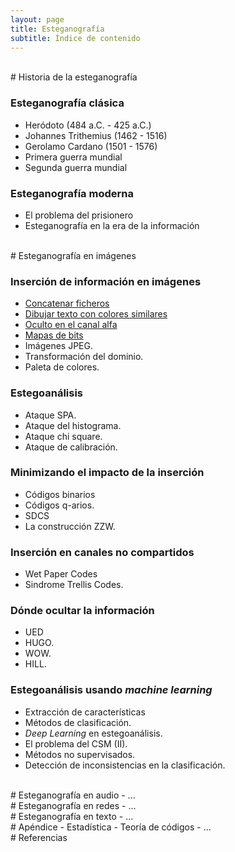 ```yaml
---
layout: page
title: Esteganografía
subtitle: Índice de contenido
---
```






<br/>
# Historia de la esteganografía

### Esteganografía clásica
- Heródoto (484 a.C. - 425 a.C.)
- Johannes Trithemius (1462 - 1516)
- Gerolamo Cardano (1501 - 1576)
- Primera guerra mundial
- Segunda guerra mundial

### Esteganografía moderna
- El problema del prisionero
- Esteganografía en la era de la información


<br/>
# Esteganografía en imágenes

### Inserción de información en imágenes
- [Concatenar ficheros](/stego/images/embed/es/concat)
- [Dibujar texto con colores similares](/stego/images/embed/es/dibujar-texto)
- [Oculto en el canal alfa](/stego/images/embed/es/canal-alfa)
- [Mapas de bits](/stego/images/embed/es/mapas-de-bits)
- Imágenes JPEG.
- Transformación del dominio.
- Paleta de colores.

### Estegoanálisis
- Ataque SPA.
- Ataque del histograma.
- Ataque chi square.
- Ataque de calibración.


### Minimizando el impacto de la inserción
- Códigos binarios
- Códigos q-arios.
- SDCS
- La construcción ZZW.

### Inserción en canales no compartidos
- Wet Paper Codes
- Sindrome Trellis Codes.

### Dónde ocultar la información
- UED
- HUGO.
- WOW. 
- HILL.

### Estegoanálisis usando *machine learning*
- Extracción de características
- Métodos de clasificación.
- *Deep Learning* en estegoanálisis.
- El problema del CSM (II).
- Métodos no supervisados.
- Detección de inconsistencias en la clasificación.




<br/>
# Esteganografía en audio
- ...




<br/>
# Esteganografía en redes
- ...




<br/>
# Esteganografía en texto
- ...



<br/>
# Apéndice
- Estadística
- Teoría de códigos
- ...


<br/>
# Referencias





